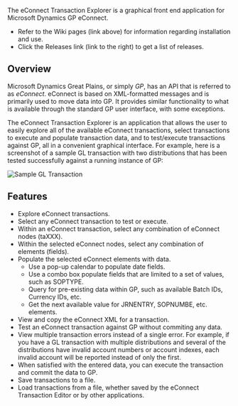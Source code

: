 The eConnect Transaction Explorer is a graphical front end application for Microsoft Dynamics GP eConnect.
* Refer to the Wiki pages (link above) for information regarding installation and use.
* Click the Releases link (link to the right) to get a list of releases.

## Overview
Microsoft Dynamics Great Plains, or simply *GP*, has an API that is referred to as *eConnect*. eConnect is based on XML-formatted messages and is primarily used to move data into GP. It provides similar functionality to what is available through the standard GP user interface, with some exceptions.

The eConnect Transaction Explorer is an application that allows the user to easily explore all of the available eConnect transactions, select transactions to execute and populate transaction data, and to test/execute transactions against GP, all in a convenient graphical interface. For example, here is a screenshot of a sample GL transaction with two distributions that has been tested successfully against a running instance of GP:

![Sample GL Transaction](https://github.com/Steve-Wootton/eConnect-Transaction-Explorer/blob/main/screenshots/Sample_GL_Transaction.png?raw=true "Sample GL Transaction")

## Features
* Explore eConnect transactions.
* Select any eConnect transaction to test or execute.
* Within an eConnect transaction, select any combination of eConnect nodes (taXXX).
* Within the selected eConnect nodes, select any combination of elements (fields).
* Populate the selected eConnect elements with data.
  * Use a pop-up calendar to populate date fields.
  * Use a combo box populate fields that are limited to a set of values, such as SOPTYPE.
  * Query for pre-existing data within GP, such as available Batch IDs, Currency IDs, etc.
  * Get the next available value for JRNENTRY, SOPNUMBE, etc. elements.
* View and copy the eConnect XML for a transaction.
* Test an eConnect transaction against GP without commiting any data.
* View multiple transaction errors instead of a single error. For example, if you have a GL transaction with multiple distributions and several of the distributions have invalid account numbers or account indexes, each invalid account will be reported instead of only the first.
* When satisfied with the entered data, you can execute the transaction and commit the data to GP.
* Save transactions to a file.
* Load transactions from a file, whether saved by the eConnect Transaction Editor or by other applications.
